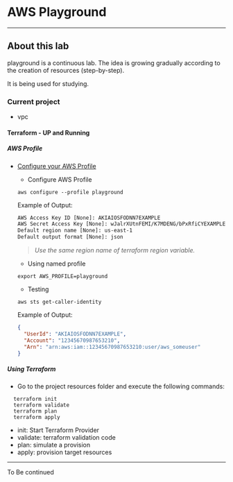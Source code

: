 # AWS Playground

---

## About this lab

playground is a continuous lab. The idea is growing gradually according to the creation of resources (step-by-step).

It is being used for studying.

### Current project

- vpc

#### Terraform - UP and Running

##### AWS Profile

- [Configure your AWS Profile](https://docs.aws.amazon.com/cli/latest/userguide/cli-chap-configure.html)

  - Configure AWS Profile

  ```shell
  aws configure --profile playground
  ```

  Example of Output:

  ```txt
  AWS Access Key ID [None]: AKIAIOSFODNN7EXAMPLE
  AWS Secret Access Key [None]: wJalrXUtnFEMI/K7MDENG/bPxRfiCYEXAMPLEKEY
  Default region name [None]: us-east-1
  Default output format [None]: json
  ```

  > *Use the same region name of terraform region variable.*

  - Using named profile

  ```shell
  export AWS_PROFILE=playground
  ```

  - Testing

  ```shell
  aws sts get-caller-identity
  ```

  Example of Output:

  ```json
  {
    "UserId": "AKIAIOSFODNN7EXAMPLE",
    "Account": "12345670987653210",
    "Arn": "arn:aws:iam::12345670987653210:user/aws_someuser"
  }
  ```
  
##### Using Terraform

- Go to the project resources folder and execute the following commands:

```shell
  terraform init
  terraform validate
  terraform plan
  terraform apply
```

  - init: Start Terraform Provider
  - validate: terraform validation code
  - plan: simulate a provision
  - apply: provision target resources

---

To Be continued
